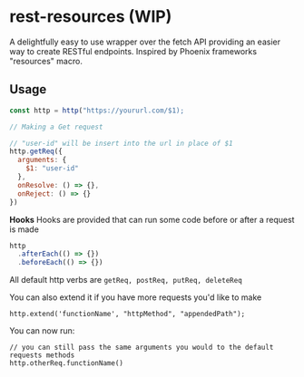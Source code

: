 # rest-resources (WIP)
A delightfully easy to use wrapper over the fetch API providing an easier way to create RESTful endpoints. Inspired by Phoenix frameworks "resources" macro.

## Usage
```javascript
const http = http("https://yoururl.com/$1);

// Making a Get request

// "user-id" will be insert into the url in place of $1
http.getReq({
  arguments: {
    $1: "user-id"
  },
  onResolve: () => {},
  onReject: () => {}
})
```

**Hooks**
Hooks are provided that can run some code before or after a request is made
```javascript
http
  .afterEach(() => {})
  .beforeEach(() => {})
```

All default http verbs are `getReq, postReq, putReq, deleteReq`

You can also extend it if you have more requests you'd like to make
```
http.extend('functionName', "httpMethod", "appendedPath");
```

You can now run:
```
// you can still pass the same arguments you would to the default requests methods
http.otherReq.functionName()
```
